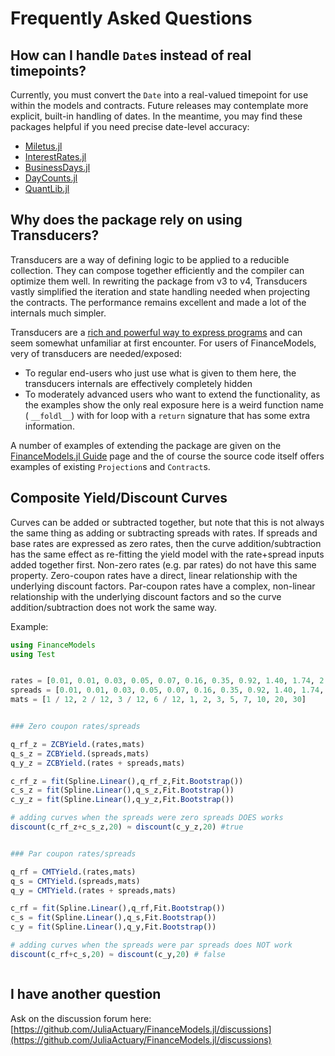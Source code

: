 # Frequently Asked Questions

## How can I handle `Date`s instead of real timepoints?

Currently, you must convert the `Date` into a real-valued timepoint for use within the models and contracts. Future releases may contemplate more explicit, built-in handling of dates. In the meantime, you may find these packages helpful if you need precise date-level accuracy:

- [Miletus.jl](https://github.com/JuliaComputing/Miletus.jl)
- [InterestRates.jl](https://github.com/felipenoris/InterestRates.jl)
- [BusinessDays.jl](https://github.com/JuliaFinance/BusinessDays.jl)
- [DayCounts.jl](https://github.com/JuliaFinance/DayCounts.jl)
- [QuantLib.jl](https://github.com/pazzo83/QuantLib.jl)

## Why does the package rely on using Transducers?

Transducers are a way of defining logic to be applied to a reducible collection. They can compose together efficiently and the compiler can optimize them well. In rewriting the package from v3 to v4, Transducers vastly simplified the iteration and state handling needed when projecting the contracts. The performance remains excellent and made a lot of the internals much simpler.

Transducers are a [rich and powerful way to express programs](https://www.youtube.com/watch?v=6mTbuzafcII) and can seem somewhat unfamiliar at first encounter. For users of FinanceModels, very of transducers are needed/exposed:

- To regular end-users who just use what is given to them here, the transducers internals are effectively completely hidden
- To moderately advanced users who want to extend the functionality, as the examples show the only real exposure here is a weird function name ( `__foldl__`) with for loop with a `return` signature that has some extra information.

A number of examples of extending the package are given on the [FinanceModels.jl Guide](@ref) page and the of course the source code itself offers examples of existing `Projection`s and `Contract`s.

## Composite Yield/Discount Curves

Curves can be added or subtracted together, but note that this is not always the same thing as adding or subtracting spreads with rates. If spreads and base rates are expressed as zero rates, then the curve addition/subtraction has the same effect as re-fitting the yield model with the rate+spread inputs added together first. Non-zero rates (e.g. par rates) do not have this same property. Zero-coupon rates have a direct, linear relationship with the underlying discount factors. Par-coupon rates have a complex, non-linear relationship with the underlying discount factors and so the curve addition/subtraction does not work the same way.

Example:

```julia
using FinanceModels
using Test


rates = [0.01, 0.01, 0.03, 0.05, 0.07, 0.16, 0.35, 0.92, 1.40, 1.74, 2.31, 2.41] ./ 100
spreads = [0.01, 0.01, 0.03, 0.05, 0.07, 0.16, 0.35, 0.92, 1.40, 1.74, 2.31, 2.41] ./ 100
mats = [1 / 12, 2 / 12, 3 / 12, 6 / 12, 1, 2, 3, 5, 7, 10, 20, 30]


### Zero coupon rates/spreads

q_rf_z = ZCBYield.(rates,mats)
q_s_z = ZCBYield.(spreads,mats)
q_y_z = ZCBYield.(rates + spreads,mats)

c_rf_z = fit(Spline.Linear(),q_rf_z,Fit.Bootstrap())
c_s_z = fit(Spline.Linear(),q_s_z,Fit.Bootstrap())
c_y_z = fit(Spline.Linear(),q_y_z,Fit.Bootstrap())

# adding curves when the spreads were zero spreads DOES works
discount(c_rf_z+c_s_z,20) ≈ discount(c_y_z,20) #true


### Par coupon rates/spreads

q_rf = CMTYield.(rates,mats)
q_s = CMTYield.(spreads,mats)
q_y = CMTYield.(rates + spreads,mats)

c_rf = fit(Spline.Linear(),q_rf,Fit.Bootstrap())
c_s = fit(Spline.Linear(),q_s,Fit.Bootstrap())
c_y = fit(Spline.Linear(),q_y,Fit.Bootstrap())

# adding curves when the spreads were par spreads does NOT work
discount(c_rf+c_s,20) ≈ discount(c_y,20) # false



```



## I have another question

Ask on the discussion forum here: [https://github.com/JuliaActuary/FinanceModels.jl/discussions](https://github.com/JuliaActuary/FinanceModels.jl/discussions)

